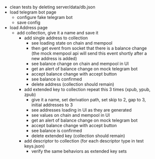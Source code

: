 - clean tests by deleting server/data/db.json
- load telegram bot page
  - configure fake telegram bot
  - save config
- load Address page
  - add collection, give it a name and save it
    - add single address to collection
      - see loading state on chain and mempool
      - then get event from socket that there is a balance change (the mock mempool api will send this event shortly after a new address is added)
      - see balance change on chain and mempool in UI
      - get an alert of balance change on mock telegram bot
      - accept balance change with accept button
      - see balance is confirmed
      - delete address (collection should remain)
    - add extended key to collection repeat this 3 times (xpub, ypub, zpub)
      - give it a name, set derivation path, set skip to 2, gap to 3, initial addresses to 3
      - see addresses loading in UI as they are generated
      - see values on chain and mempool in UI
      - get an alert of balance change on mock telegram bot
      - accept balance change with accept button
      - see balance is confirmed
      - delete extended key (collection should remain)
    - add descriptor to collection (for each descriptor type in test keys.json)
      - verify the same behaviors as extended key sets

